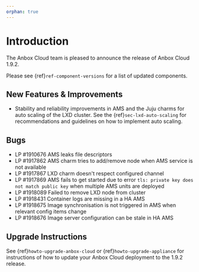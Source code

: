 ```yaml
---
orphan: true
---
```

# Introduction

The Anbox Cloud team is pleased to announce the release of Anbox Cloud 1.9.2.

Please see {ref}`ref-component-versions` for a list of updated components.

## New Features & Improvements

* Stability and reliability improvements in AMS and the Juju charms for auto scaling of the LXD cluster. See the {ref}`sec-lxd-auto-scaling` for recommendations and guidelines on how to implement auto scaling.

## Bugs

* LP #1910676 AMS leaks file descriptors
* LP #1917862 AMS charm tries to add/remove node when AMS service is not available
* LP #1917867 LXD charm doesn't respect configured channel
* LP #1917869 AMS fails to get started due to error `tls: private key does not match public key` when multiple AMS units are deployed
* LP #1918089 Failed to remove LXD node from cluster
* LP #1918431 Container logs are missing in a HA AMS
* LP #1918675 Image synchronisation is not triggered in AMS when relevant config items change
* LP #1918676 Image server configuration can be stale in HA AMS

## Upgrade Instructions

See {ref}`howto-upgrade-anbox-cloud` or {ref}`howto-upgrade-appliance` for instructions of how to update your Anbox Cloud deployment to the 1.9.2 release.